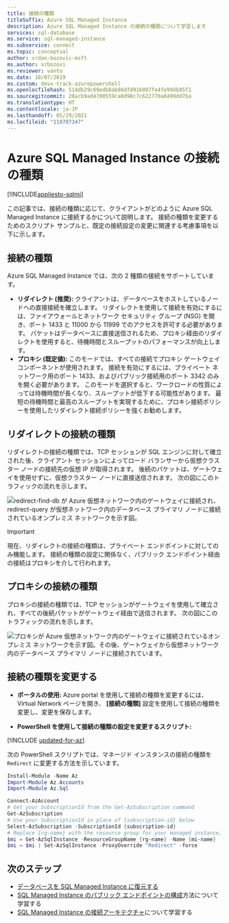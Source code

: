 ```yaml
---
title: 接続の種類
titleSuffix: Azure SQL Managed Instance
description: Azure SQL Managed Instance の接続の種類について学習します
services: sql-database
ms.service: sql-managed-instance
ms.subservice: connect
ms.topic: conceptual
author: srdan-bozovic-msft
ms.author: srbozovi
ms.reviewer: vanto
ms.date: 10/07/2019
ms.custom: devx-track-azurepowershell
ms.openlocfilehash: 514db29c69edb8ab86dfd916007fe4fe99db85f1
ms.sourcegitcommit: 20acb9ad4700559ca0d98c7c622770a0499dd7ba
ms.translationtype: HT
ms.contentlocale: ja-JP
ms.lasthandoff: 05/29/2021
ms.locfileid: "110707347"
---
```

# <a name="azure-sql-managed-instance-connection-types"></a>Azure SQL Managed Instance の接続の種類
[!INCLUDE[appliesto-sqlmi](../includes/appliesto-sqlmi.md)]

この記事では、接続の種類に応じて、クライアントがどのように Azure SQL Managed Instance に接続するかについて説明します。 接続の種類を変更するためのスクリプト サンプルと、既定の接続設定の変更に関連する考慮事項を以下に示します。

## <a name="connection-types"></a>接続の種類

Azure SQL Managed Instance では、次の 2 種類の接続をサポートしています。

- **リダイレクト (推奨):** クライアントは、データベースをホストしているノードへの直接接続を確立します。 リダイレクトを使用して接続を有効にするには、ファイアウォールとネットワーク セキュリティ グループ (NSG) を開き、ポート 1433 と 11000 から 11999 でのアクセスを許可する必要があります。 パケットはデータベースに直接送信されるため、プロキシ経由のリダイレクトを使用すると、待機時間とスループットのパフォーマンスが向上します。
- **プロキシ (既定値):** このモードでは、すべての接続でプロキシ ゲートウェイ コンポーネントが使用されます。 接続を有効にするには、プライベート ネットワーク用のポート 1433、およびパブリック接続用のポート 3342 のみを開く必要があります。 このモードを選択すると、ワークロードの性質によっては待機時間が長くなり、スループットが低下する可能性があります。 最短の待機時間と最高のスループットを実現するために、プロキシ接続ポリシーを使用したリダイレクト接続ポリシーを強くお勧めします。

## <a name="redirect-connection-type"></a>リダイレクトの接続の種類

リダイレクトの接続の種類では、TCP セッションが SQL エンジンに対して確立された後、クライアント セッションによってロード バランサーから仮想クラスター ノードの接続先の仮想 IP が取得されます。 後続のパケットは、ゲートウェイを使用せずに、仮想クラスター ノードに直接送信されます。 次の図にこのトラフィックの流れを示します。

![redirect-find-db が Azure 仮想ネットワーク内のゲートウェイに接続され、redirect-query が仮想ネットワーク内のデータベース プライマリ ノードに接続されているオンプレミス ネットワークを示す図。](./media/connection-types-overview/redirect.png)

> [!IMPORTANT]
> 現在、リダイレクトの接続の種類は、プライベート エンドポイントに対してのみ機能します。 接続の種類の設定に関係なく、パブリック エンドポイント経由の接続はプロキシを介して行われます。

## <a name="proxy-connection-type"></a>プロキシの接続の種類

プロキシの接続の種類では、TCP セッションがゲートウェイを使用して確立され、すべての後続パケットがゲートウェイ経由で送信されます。 次の図にこのトラフィックの流れを示します。

![プロキシが Azure 仮想ネットワーク内のゲートウェイに接続されているオンプレミス ネットワークを示す図。その後、ゲートウェイから仮想ネットワーク内のデータベース プライマリ ノードに接続されています。](./media/connection-types-overview/proxy.png)

## <a name="changing-connection-type"></a>接続の種類を変更する

- **ポータルの使用:** Azure portal を使用して接続の種類を変更するには、Virtual Network ページを開き、 **[接続の種類]** 設定を使用して接続の種類を変更し、変更を保存します。

- **PowerShell を使用して接続の種類の設定を変更するスクリプト:**

[!INCLUDE [updated-for-az](../../../includes/updated-for-az.md)]

次の PowerShell スクリプトでは、マネージド インスタンスの接続の種類を `Redirect` に変更する方法を示しています。

```powershell
Install-Module -Name Az
Import-Module Az.Accounts
Import-Module Az.Sql

Connect-AzAccount
# Get your SubscriptionId from the Get-AzSubscription command
Get-AzSubscription
# Use your SubscriptionId in place of {subscription-id} below
Select-AzSubscription -SubscriptionId {subscription-id}
# Replace {rg-name} with the resource group for your managed instance, and replace {mi-name} with the name of your managed instance
$mi = Get-AzSqlInstance -ResourceGroupName {rg-name} -Name {mi-name}
$mi = $mi | Set-AzSqlInstance -ProxyOverride "Redirect" -force
```

## <a name="next-steps"></a>次のステップ

- [データベースを SQL Managed Instance に復元する](restore-sample-database-quickstart.md)
- [SQL Managed Instance のパブリック エンドポイントの構成](public-endpoint-configure.md)方法について学習する
- [SQL Managed Instance の接続アーキテクチャ](connectivity-architecture-overview.md)について学習する
